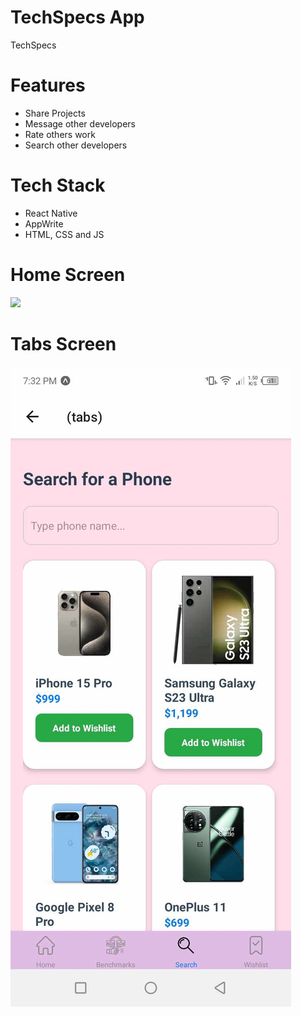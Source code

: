 # TechSpecs App
TechSpecs

# Features
* Share Projects
* Message other developers
* Rate others work
* Search other developers


# Tech Stack
* React Native
* AppWrite
* HTML, CSS and JS

# Home Screen
<img src="assets/screenshot/onboarding.jpeg">  
 
# Tabs Screen
<img src="assets/screenshot/tabs.jpeg">  
